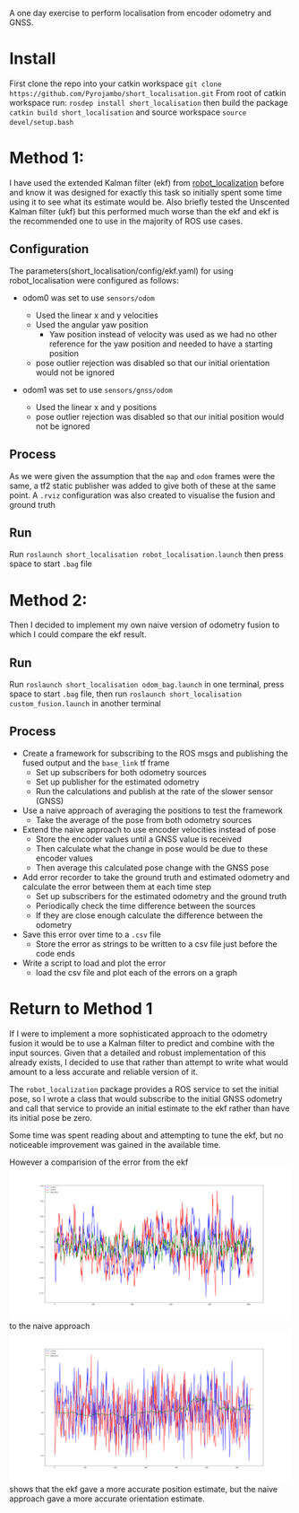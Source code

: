A one day exercise to perform localisation from encoder odometry and GNSS.

# Install

First clone the repo into your catkin workspace
`git clone https://github.com/Pyrojambo/short_localisation.git`
From root of catkin workspace run:
`rosdep install short_localisation`
then build the package
`catkin build short_localisation`
and source workspace
`source devel/setup.bash`

# Method 1:

I have used the extended Kalman filter (ekf) from [robot_localization](http://wiki.ros.org/robot_localization) before and know it was designed for exactly this task so initially spent some time using it to see what its estimate would be.
Also briefly tested the Unscented Kalman filter (ukf) but this performed much worse than the ekf and ekf is the recommended one to use in the majority of ROS use cases.

## Configuration

The parameters(short_localisation/config/ekf.yaml) for using robot_localisation were configured as follows:
- odom0 was set to use `sensors/odom`
    - Used the linear x and y velocities
    - Used the angular yaw position
        - Yaw position instead of velocity was used as we had no other reference for the yaw position and needed to have a starting position
    - pose outlier rejection was disabled so that our initial orientation would not be ignored

- odom1 was set to use `sensors/gnss/odom`
    - Used the linear x and y positions
    - pose outlier rejection was disabled so that our initial position would not be ignored

## Process

As we were given the assumption that the `map` and `odom` frames were the same, a tf2 static publisher was added to give both of these at the same point.
A `.rviz` configuration was also created to visualise the fusion and ground truth

## Run

Run
`roslaunch short_localisation robot_localisation.launch`
then press space to start `.bag` file

# Method 2:

Then I decided to implement my own naive version of odometry fusion to which I could compare the ekf result.

## Run

Run
`roslaunch short_localisation odom_bag.launch`
in one terminal, press space to start `.bag` file, then run
`roslaunch short_localisation custom_fusion.launch`
in another terminal

## Process

- Create a framework for subscribing to the ROS msgs and publishing the fused output and the `base_link` tf frame
    - Set up subscribers for both odometry sources
    - Set up publisher for the estimated odometry
    - Run the calculations and publish at the rate of the slower sensor (GNSS)
- Use a naive approach of averaging the positions to test the framework
    - Take the average of the pose from both odometry sources
- Extend the naive approach to use encoder velocities instead of pose
    - Store the encoder values until a GNSS value is received
    - Then calculate what the change in pose would be due to these encoder values
    - Then average this calculated pose change with the GNSS pose
- Add error recorder to take the ground truth and estimated odometry and calculate the error between them at each time step
    - Set up subscribers for the estimated odometry and the ground truth
    - Periodically check the time difference between the sources
    - If they are close enough calculate the difference between the odometry
- Save this error over time to a `.csv` file
    - Store the error as strings to be written to a csv file just before the code ends
- Write a script to load and plot the error
    - load the csv file and plot each of the errors on a graph

# Return to Method 1

If I were to implement a more sophisticated approach to the odometry fusion it would be to use a Kalman filter to predict and combine with the input sources. Given that a detailed and robust implementation of this already exists, I decided to use that rather than attempt to write what would amount to a less accurate and reliable version of it.

The `robot_localization` package provides a ROS service to set the initial pose, so I wrote a class that would subscribe to the initial GNSS odometry and call that service to provide an initial estimate to the ekf rather than have its initial pose be zero.

Some time was spent reading about and attempting to tune the ekf, but no noticeable improvement was gained in the available time.

However a comparision of the error from the ekf ![EKF error](short_localisation/graphs/default_ekf_error_with_initial_pose.png) to the naive approach ![Naive error](short_localisation/graphs/naive_approach_error.png) shows that the ekf gave a more accurate position estimate, but the naive approach gave a more accurate orientation estimate.




